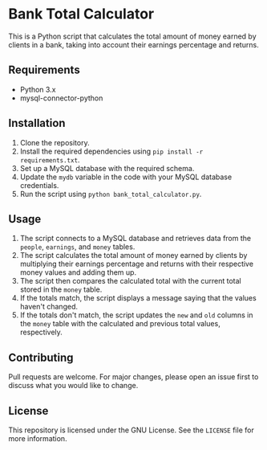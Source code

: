 # Bank Total Calculator

This is a Python script that calculates the total amount of money earned by clients in a bank, taking into account their earnings percentage and returns.

## Requirements

- Python 3.x
- mysql-connector-python

## Installation

1. Clone the repository.
2. Install the required dependencies using `pip install -r requirements.txt`.
3. Set up a MySQL database with the required schema.
4. Update the `mydb` variable in the code with your MySQL database credentials.
5. Run the script using `python bank_total_calculator.py`.

## Usage

1. The script connects to a MySQL database and retrieves data from the `people`, `earnings`, and `money` tables.
2. The script calculates the total amount of money earned by clients by multiplying their earnings percentage and returns with their respective money values and adding them up.
3. The script then compares the calculated total with the current total stored in the `money` table.
4. If the totals match, the script displays a message saying that the values haven't changed.
5. If the totals don't match, the script updates the `new` and `old` columns in the `money` table with the calculated and previous total values, respectively.

## Contributing

Pull requests are welcome. For major changes, please open an issue first to discuss what you would like to change.

## License

This repository is licensed under the GNU License. See the `LICENSE` file for more information.

